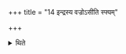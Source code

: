+++
title = "14 इन्द्रस्य वज्रोऽसीति स्फ्यम्"

+++

<details><summary>थिते</summary>

इन्द्रस्य वज्रोऽसीति स्फ्यं ब्रह्मा राज्ञे प्रयच्छति । राजा प्रतिहिताय । प्रतिहितः पुरोहिताय । पुरोहितो रत्निभ्यः १४
</details>
